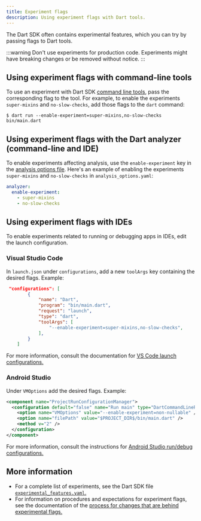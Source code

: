 ```yaml
---
title: Experiment flags
description: Using experiment flags with Dart tools.
---
```


The Dart SDK often contains experimental features,
which you can try by passing flags to Dart tools.

:::warning
Don't use experiments for production code.
Experiments might have breaking changes or be removed
without notice.
:::


## Using experiment flags with command-line tools

To use an experiment with Dart SDK [command line tools](/tools/sdk),
pass the corresponding flag to the tool.
For example, to enable the experiments
`super-mixins` and `no-slow-checks`,
add those flags to the `dart` command:

```console
$ dart run --enable-experiment=super-mixins,no-slow-checks bin/main.dart
```


## Using experiment flags with the Dart analyzer (command-line and IDE)

To enable experiments affecting analysis,
use the `enable-experiment` key in the [analysis options file][].
Here's an example of enabling the experiments
`super-mixins` and `no-slow-checks` in `analysis_options.yaml`:

[analysis options file]: /tools/analysis#the-analysis-options-file

```yaml
analyzer:
  enable-experiment:
    - super-mixins
    - no-slow-checks
```


## Using experiment flags with IDEs

To enable experiments related to running or debugging apps in IDEs,
edit the launch configuration.

### Visual Studio Code

In `launch.json` under `configurations`,
add a new `toolArgs` key containing the desired flags.
Example:

```json
 "configurations": [
        {
            "name": "Dart",
            "program": "bin/main.dart",
            "request": "launch",
            "type": "dart",
            "toolArgs": [
                "--enable-experiment=super-mixins,no-slow-checks",
            ],
        }
    ]
```

For more information, consult the documentation for
[VS Code launch configurations.][VSC instructions]

[VSC instructions]: https://code.visualstudio.com/docs/editor/debugging#_launch-configurations


### Android Studio

Under `VMOptions` add the desired flags.
Example:

```xml
<component name="ProjectRunConfigurationManager">
  <configuration default="false" name="Run main" type="DartCommandLineRunConfigurationType" factoryName="Dart Command Line Application">
    <option name="VMOptions" value="--enable-experiment=non-nullable" />
    <option name="filePath" value="$PROJECT_DIR$/bin/main.dart" />
    <method v="2" />
  </configuration>
</component>
```

For more information, consult the instructions for
[Android Studio run/debug configurations.][AS instructions]

[AS instructions]: https://developer.android.com/studio/run/rundebugconfig


## More information

* For a complete list of experiments,
  see the Dart SDK file [`experimental_features.yaml`.][]
* For information on procedures and expectations for experiment flags,
  see the documentation of the
  [process for changes that are behind experimental flags.][flags]

[`experimental_features.yaml`.]: https://github.com/dart-lang/sdk/blob/main/tools/experimental_features.yaml
[flags]: https://github.com/dart-lang/sdk/blob/main/docs/process/experimental-flags.md

